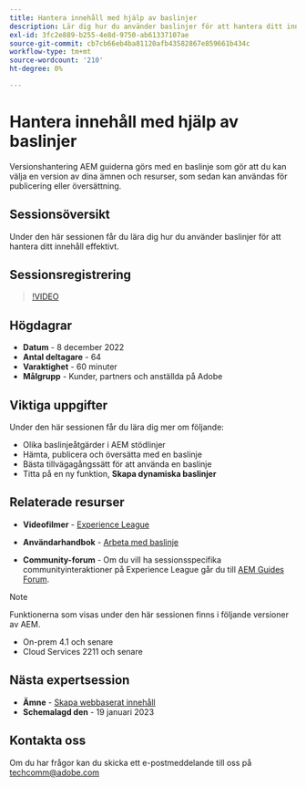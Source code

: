 ```yaml
---
title: Hantera innehåll med hjälp av baslinjer
description: Lär dig hur du använder baslinjer för att hantera ditt innehåll effektivt.
exl-id: 3fc2e889-b255-4e8d-9750-ab61337107ae
source-git-commit: cb7cb66eb4ba81120afb43582867e859661b434c
workflow-type: tm+mt
source-wordcount: '210'
ht-degree: 0%

---
```


# Hantera innehåll med hjälp av baslinjer

Versionshantering AEM guiderna görs med en baslinje som gör att du kan välja en version av dina ämnen och resurser, som sedan kan användas för publicering eller översättning.

## Sessionsöversikt

Under den här sessionen får du lära dig hur du använder baslinjer för att hantera ditt innehåll effektivt.

## Sessionsregistrering

>[!VIDEO](https://video.tv.adobe.com/v/3414172/version-management-release-management-baseline?quality=12&learn=on)

## Högdagrar

- **Datum** - 8 december 2022
- **Antal deltagare** - 64
- **Varaktighet** - 60 minuter
- **Målgrupp** - Kunder, partners och anställda på Adobe

## Viktiga uppgifter

Under den här sessionen får du lära dig mer om följande:
- Olika baslinjeåtgärder i AEM stödlinjer
- Hämta, publicera och översätta med en baslinje
- Bästa tillvägagångssätt för att använda en baslinje
- Titta på en ny funktion, **Skapa dynamiska baslinjer**

## Relaterade resurser

- **Videofilmer** -  [Experience League](https://experienceleague.adobe.com/docs/experience-manager-guides-learn/videos/advanced-user-guide/overview.html?lang=en)

- **Användarhandbok** - [Arbeta med baslinje](https://help.adobe.com/en_US/xml-documentation-for-adobe-experience-manager/index.html#t=DXML-master-map%2Fgenerate-output-use-baseline-for-publishing.html)

- **Community-forum** - Om du vill ha sessionsspecifika communityinteraktioner på Experience League går du till [AEM Guides Forum](https://experienceleaguecommunities.adobe.com/t5/experience-manager-guides/bd-p/xml-documentation-discussions).

>[!NOTE]
>
>Funktionerna som visas under den här sessionen finns i följande versioner av AEM.
> - On-prem 4.1 och senare
> - Cloud Services 2211 och senare


## Nästa expertsession

- **Ämne** - [Skapa webbaserat innehåll](webbased-authoring-jan2023.md)
- **Schemalagd den** - 19 januari 2023

## Kontakta oss

Om du har frågor kan du skicka ett e-postmeddelande till oss på <techcomm@adobe.com>
